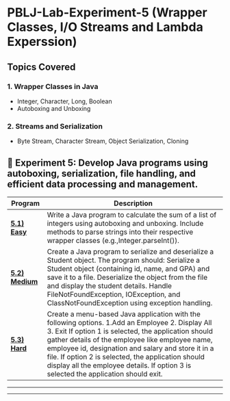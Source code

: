 # PBLJ-Lab-Experiment-5 (Wrapper Classes, I/O Streams and Lambda Experssion)
## Topics Covered
### 1. Wrapper Classes in Java
- Integer, Character, Long, Boolean
- Autoboxing and Unboxing

### 2. Streams and Serialization
- Byte Stream, Character Stream, Object Serialization, Cloning
  
## 📌 Experiment 5: Develop Java programs using autoboxing, serialization, file handling, and efficient data processing and management.

| Program    | Description                                 |
|------------|---------------------------------------------|
| **[5.1) Easy](/Exp5.1.java)** |Write a Java program to calculate the sum of a list of integers using autoboxing and unboxing. Include methods to parse strings into their respective wrapper classes (e.g.,Integer.parseInt()). |
| **[5.2) Medium](/Exp5.2.java)** |Create a Java program to serialize and deserialize a Student object. The program should: Serialize a Student object (containing id, name, and GPA) and save it to a file. Deserialize the object from the file and display the student details. Handle FileNotFoundException, IOException, and ClassNotFoundException using exception handling. |
| **[5.3) Hard](/Exp5.3.java)** | Create a menu-based Java application with the following options. 1.Add an Employee 2. Display All 3. Exit If option 1 is selected, the application should gather details of the employee like employee name, employee id, designation and salary and store it in a file. If option 2 is selected, the application should display all the employee details. If option 3 is selected the application should exit. |

---



---
